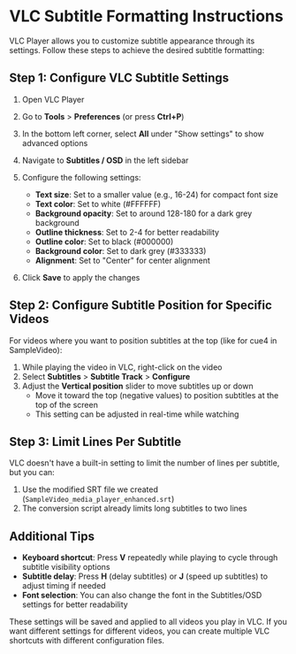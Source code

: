 # VLC Subtitle Formatting Instructions

VLC Player allows you to customize subtitle appearance through its settings. Follow these steps to achieve the desired subtitle formatting:

## Step 1: Configure VLC Subtitle Settings

1. Open VLC Player
2. Go to **Tools** > **Preferences** (or press **Ctrl+P**)
3. In the bottom left corner, select **All** under "Show settings" to show advanced options
4. Navigate to **Subtitles / OSD** in the left sidebar
5. Configure the following settings:

   - **Text size**: Set to a smaller value (e.g., 16-24) for compact font size
   - **Text color**: Set to white (#FFFFFF)
   - **Background opacity**: Set to around 128-180 for a dark grey background
   - **Outline thickness**: Set to 2-4 for better readability
   - **Outline color**: Set to black (#000000)
   - **Background color**: Set to dark grey (#333333)
   - **Alignment**: Set to "Center" for center alignment

6. Click **Save** to apply the changes

## Step 2: Configure Subtitle Position for Specific Videos

For videos where you want to position subtitles at the top (like for cue4 in SampleVideo):

1. While playing the video in VLC, right-click on the video
2. Select **Subtitles** > **Subtitle Track** > **Configure**
3. Adjust the **Vertical position** slider to move subtitles up or down
   - Move it toward the top (negative values) to position subtitles at the top of the screen
   - This setting can be adjusted in real-time while watching

## Step 3: Limit Lines Per Subtitle

VLC doesn't have a built-in setting to limit the number of lines per subtitle, but you can:

1. Use the modified SRT file we created (`SampleVideo_media_player_enhanced.srt`)
2. The conversion script already limits long subtitles to two lines

## Additional Tips

- **Keyboard shortcut**: Press **V** repeatedly while playing to cycle through subtitle visibility options
- **Subtitle delay**: Press **H** (delay subtitles) or **J** (speed up subtitles) to adjust timing if needed
- **Font selection**: You can also change the font in the Subtitles/OSD settings for better readability

These settings will be saved and applied to all videos you play in VLC. If you want different settings for different videos, you can create multiple VLC shortcuts with different configuration files.
